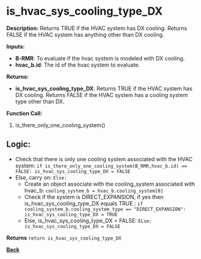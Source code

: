 # is_hvac_sys_cooling_type_DX  

**Description:** Returns TRUE if the HVAC system has DX cooling. Returns FALSE if the HVAC system has anything other than DX cooling.   

**Inputs:**  
- **B-RMR**: To evaluate if the hvac system is modeled with DX cooling.   
- **hvac_b.id**: The id of the hvac system to evaluate.  

**Returns:**  
- **is_hvac_sys_cooling_type_DX**: Returns TRUE if the HVAC system has DX cooling. Returns FALSE if the HVAC system has a cooling system type other than DX.   
 
**Function Call:** 
1. is_there_only_one_cooling_system()  

## Logic:   
- Check that there is only one cooling system associated with the HVAC system: `if is_there_only_one_cooling_system(B_RMR,hvac_b.id) == FALSE: is_hvac_sys_cooling_type_DX = FALSE`  
- Else, carry on: `Else: `
    - Create an object associate with the cooling_system associated with hvac_b: `cooling_system_b = hvac_b.cooling_system[0]`
    - Check if the system is DIRECT_EXPANSION, if yes then is_hvac_sys_cooling_type_DX equals TRUE  : `if cooling_system_b.cooling_system_type == "DIRECT_EXPANSION": is_hvac_sys_cooling_type_DX = TRUE` 
    - Else, is_hvac_sys_cooling_type_DX = FALSE: `ELse: is_hvac_sys_cooling_type_DX = FALSE`  

**Returns** `return is_hvac_sys_cooling_type_DX`  

**[Back](../../../_toc.md)**
